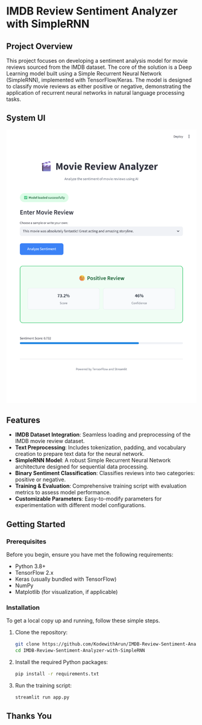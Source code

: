 # IMDB Review Sentiment Analyzer with SimpleRNN

## Project Overview
This project focuses on developing a sentiment analysis model for movie reviews sourced from the IMDB dataset. The core of the solution is a Deep Learning model built using a Simple Recurrent Neural Network (SimpleRNN), implemented with TensorFlow/Keras. The model is designed to classify movie reviews as either positive or negative, demonstrating the application of recurrent neural networks in natural language processing tasks.

## System UI
![System UI](systemui.png)

## Features
- **IMDB Dataset Integration**: Seamless loading and preprocessing of the IMDB movie review dataset.
- **Text Preprocessing**: Includes tokenization, padding, and vocabulary creation to prepare text data for the neural network.
- **SimpleRNN Model**: A robust Simple Recurrent Neural Network architecture designed for sequential data processing.
- **Binary Sentiment Classification**: Classifies reviews into two categories: positive or negative.
- **Training & Evaluation**: Comprehensive training script with evaluation metrics to assess model performance.
- **Customizable Parameters**: Easy-to-modify parameters for experimentation with different model configurations.

## Getting Started

### Prerequisites
Before you begin, ensure you have met the following requirements:
- Python 3.8+
- TensorFlow 2.x
- Keras (usually bundled with TensorFlow)
- NumPy
- Matplotlib (for visualization, if applicable)

### Installation

To get a local copy up and running, follow these simple steps.

1. Clone the repository:
   ```bash
   git clone https://github.com/KodewithArun/IMDB-Review-Sentiment-Analyzer-with-SimpleRNN.git
   cd IMDB-Review-Sentiment-Analyzer-with-SimpleRNN
   ```
2. Install the required Python packages:
   ```bash
   pip install -r requirements.txt
   ```
3. Run the training script:
   ```bash  
   streamlit run app.py
   ```

## Thanks You